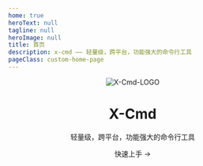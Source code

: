 ```yaml
---
home: true
heroText: null
tagline: null
heroImage: null
title: 首页
description: x-cmd —— 轻量级，跨平台，功能强大的命令行工具
pageClass: custom-home-page
---
```

<header class="hero">
    <img src="/images/logo.png" alt="X-Cmd-LOGO" class="medium-zoom-image">
    <div class="page-description">
        <h1 id="main-title">X-Cmd</h1>
        <p class="description">轻量级，跨平台，功能强大的命令行工具</p>
        <RouterLink class="nav-link action-button primary" to="/guide/">快速上手 →</RouterLink>
    </div>
</header>
<HomePage />